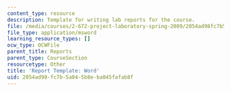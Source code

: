 ```yaml
---
content_type: resource
description: Template for writing lab reports for the course.
file: /media/courses/2-672-project-laboratory-spring-2009/2054ad98fc7b5a045b8eba045fafab8f_template.doc
file_type: application/msword
learning_resource_types: []
ocw_type: OCWFile
parent_title: Reports
parent_type: CourseSection
resourcetype: Other
title: 'Report Template: Word'
uid: 2054ad98-fc7b-5a04-5b8e-ba045fafab8f
---
```

